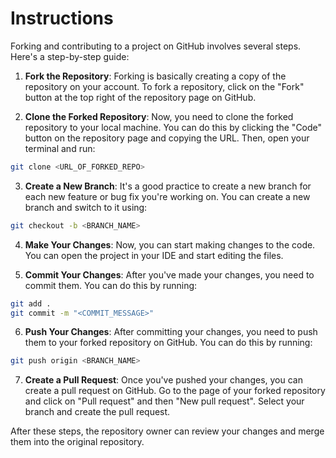# Instructions

Forking and contributing to a project on GitHub involves several steps. Here's a step-by-step guide:

1. **Fork the Repository**: Forking is basically creating a copy of the repository on your account. To fork a repository, click on the "Fork" button at the top right of the repository page on GitHub.

2. **Clone the Forked Repository**: Now, you need to clone the forked repository to your local machine. You can do this by clicking the "Code" button on the repository page and copying the URL. Then, open your terminal and run:

```bash
git clone <URL_OF_FORKED_REPO>
```

3. **Create a New Branch**: It's a good practice to create a new branch for each new feature or bug fix you're working on. You can create a new branch and switch to it using:

```bash
git checkout -b <BRANCH_NAME>
```

4. **Make Your Changes**: Now, you can start making changes to the code. You can open the project in your IDE and start editing the files.

5. **Commit Your Changes**: After you've made your changes, you need to commit them. You can do this by running:

```bash
git add .
git commit -m "<COMMIT_MESSAGE>"
```

6. **Push Your Changes**: After committing your changes, you need to push them to your forked repository on GitHub. You can do this by running:

```bash
git push origin <BRANCH_NAME>
```

7. **Create a Pull Request**: Once you've pushed your changes, you can create a pull request on GitHub. Go to the page of your forked repository and click on "Pull request" and then "New pull request". Select your branch and create the pull request.

After these steps, the repository owner can review your changes and merge them into the original repository.
